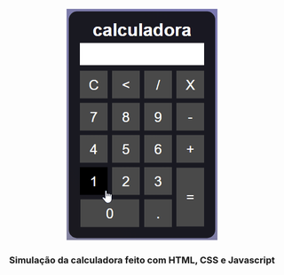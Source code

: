 <p align="center">
  <img alt="calculadora" src="calculadoragif.gif" />
</p>

<h3 align="center">
  Simulação da calculadora feito com HTML, CSS e Javascript
</h3>
